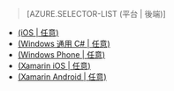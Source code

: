 > [AZURE.SELECTOR-LIST (平台 | 後端)]
- [(iOS | 任意)](mobile-services-ios-get-started-offline-data.md)
- [(Windows 通用 C# | 任意)](mobile-services-windows-store-dotnet-get-started-offline-data.md)
- [(Windows Phone | 任意)](mobile-services-windows-phone-get-started-offline-data.md)
- [(Xamarin iOS | 任意)](mobile-services-xamarin-ios-get-started-offline-data.md)
- [(Xamarin Android | 任意)](mobile-services-xamarin-android-get-started-offline-data.md)


<!--HONumber=42-->
